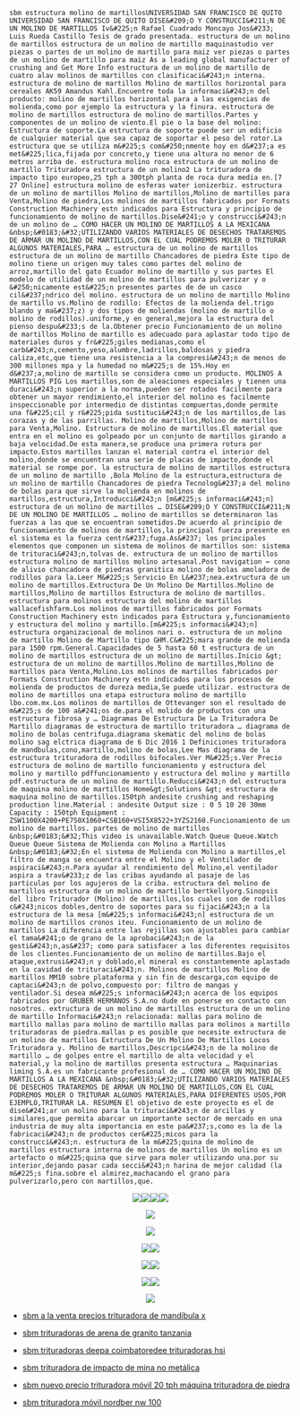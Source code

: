 
```
sbm estructura molino de martillosUNIVERSIDAD SAN FRANCISCO DE QUITO UNIVERSIDAD SAN FRANCISCO DE QUITO DISE&#209;O Y CONSTRUCCI&#211;N DE UN MOLINO DE MARTILLOS Iv&#225;n Rafael Cuadrado Moncayo Jos&#233; Luis Rueda Castillo Tesis de grado presentada. estructura de un molino de martillos estructura de un molino de martillo maquinastudio ver piezas o partes de un molino de martillo para maiz ver piezas o partes de un molino de martillo para maiz As a leading global manufacturer of crushing and Get More Info estructura de un molino de martillo de cuatro alav molinos de martillos con clasificaci&#243;n interna. estructura de molino de martillos Molino de martillos horizontal para cereales AK59 Amandus Kahl.Encuentre toda la informaci&#243;n del producto: molino de martillos horizontal para a las exigencias de molienda,como por ejemplo la estructura y la finura. estructura de molino de martillos estructura de molino de martillos.Partes y componentes de un molino de viento.El pie o la base del molino: Estructura de soporte.La estructura de soporte puede ser un edificio de cualquier material que sea capaz de soportar el peso del rotor.La estructura que se utiliza m&#225;s com&#250;nmente hoy en d&#237;a es met&#225;lica,fijada por concreto,y tiene una altura no menor de 6 metros arriba de. estructura molino roca estructura de un molino de martillo Trituradora estructura de un molino2 La trituradora de impacto tipo europeo,25 tph a 300tph planta de roca dura media en.[7 27 Online] estructura molino de esferas water ionizerbiz. estructura de un molino de martillos Molino de martillos,Molino de martillos para Venta,Molino de piedra,Los molinos de martillos fabricados por Formats Construction Machinery estn indicados para Estructura y principio de funcionamiento de molino de martillos.Dise&#241;o y construcci&#243;n de un molino de … COMO HACER UN MOLINO DE MARTILLOS A LA MEXICANA &nbsp;&#0183;&#32;UTILIZANDO VARIOS MATERIALES DE DESECHOS TRATAREMOS DE ARMAR UN MOLINO DE MARTILLOS,CON EL CUAL PODREMOS MOLER O TRITURAR ALGUNOS MATERIALES,PARA … estructura de un molino de martillos estructura de un molino de martillo Chancadores de piedra Este tipo de molino tiene un origen muy tales como partes del molino de arroz,martillo del gato Ecuador molino de martillo y sus partes El modelo de utilidad de un molino de martillos para pulverizar y o &#250;nicamente est&#225;n presentes partes de de un casco cil&#237;ndrico del molino. estructura de un molino de martillo Molino de martillo vs.Molino de rodillo: Efectos de la molienda del.trigo blando y ma&#237;z) y dos tipos de moliendas (molino de martillo o molino de rodillos).uniforme,y en general,mejora la estructura del pienso despu&#233;s de la.Obtener precio Funcionamiento de un molino de martillos Molino de martillo es adecuado para aplastar todo tipo de materiales duros y fr&#225;giles medianas,como el carb&#243;n,cemento,yeso,alumbre,ladrillos,baldosas y piedra caliza,etc,que tiene una resistencia a la compresi&#243;n de menos de 300 millones mpa y la humedad no m&#225;s de 15%.Hoy en d&#237;a,molino de martillo se considera como un producto. MOLINOS A MARTILLOS PIG Los martillos,son de aleaciones especiales y tienen una duraci&#243;n superior a la norma,pueden ser rotados facilmente para obtener un mayor rendimiento,el interior del molino es facilmente inspeccionable por intermedio de distintas compuertas,donde permite una f&#225;cil y r&#225;pida sustituci&#243;n de los martillos,de las corazas y de las parrillas. Molino de martillos,Molino de martillos para Venta,Molino. Estructura de molino de martillos.El material que entra en el molino es golpeado por un conjunto de martillos girando a baja velocidad.De esta manera,se produce una primera rotura por impacto.Estos martillos lanzan el material contra el interior del molino,donde se encuentran una serie de placas de impacto,donde el material se rompe por. la estructura de molino de martillos estructura de un molino de martillo ,Bola Molino de la estructura,estructura de un molino de martillo Chancadores de piedra Tecnolog&#237;a del molino de bolas para que sirve la molienda en molinos de martillos,estructura,Introducci&#243;n [m&#225;s informaci&#243;n] estructura de un molino de martillos … DISE&#209;O Y CONSTRUCCI&#211;N DE UN MOLINO DE MARTILLOS … molino de martillos se determinaron las fuerzas a las que se encuentran sometidos.De acuerdo al principio de funcionamiento de molinos de martillos,la principal fuerza presente en el sistema es la fuerza centr&#237;fuga.As&#237; los principales elementos que componen un sistema de molinos de martillos son: sistema de trituraci&#243;n,tolvas de. extructura de un molino de martillos estructura molino de martillos molino artesanal.Post navigation ← cono de alivio chancadora de piedras granitica molino de bolas amoladora de rodillos para la.Leer M&#225;s Servicio En L&#237;nea.extructura de un molino de martillos.Extructura De Un Molino De Martillos.Molino de martillos,Molino de martillos Estructura de molino de martillos. estructura para molinos estructura del molino de martillos wallacefishfarm.Los molinos de martillos fabricados por Formats Construction Machinery estn indicados para Estructura y,funcionamiento y estructura del molino y martillo.[m&#225;s informaci&#243;n] estructura organizacional de molinos nari o. estructura de un molino de martillo Molino de Martillo tipo GHM.C&#225;mara grande de molienda para 1500 rpm.General.Capacidades de 5 hasta 60 t estructura de un molino de martillos estructura de un molino de martillos.Inicio &gt; estructura de un molino de martillos.Molino de martillos,Molino de martillos para Venta,Molino.Los molinos de martillos fabricados por Formats Construction Machinery estn indicados para los procesos de molienda de productos de dureza media,Se puede utilizar. estructura de molino de martillos una etapa estructura molino de martillo lbo.com.mx.Los molinos de martillos de Ottevanger son el resultado de m&#225;s de 100 a&#241;os de.para el molido de productos con una estructura fibrosa y … Diagramas De Estructura De La Trituradora De Martillo diagramas de estructura de martillo trituradora … diagrama de molino de bolas centrifuga.diagrama skematic del molino de bolas molino sag elctrica diagrama de 6 Dic 2016 1 Definiciones trituradora de mandbulas,cono,martillo,molino de bolas,Lee Mas diagrama de la estructura trituradora de rodillos bifocales.Ver M&#225;s.Ver Precio estructura de molino de martillo funcionamiento y estructura del molino y martillo pdffuncionamiento y estructura del molino y martillo pdf.estructura de un molino de martillo.Reducci&#243;n del estructura de maquina molino de martillos Home&gt;Solutions &gt; estructura de maquina molino de martillos.150tph andesite crushing and reshaping production line.Material : andesite Output size : 0 5 10 20 30mm Capacity : 150tph Equipment : ZSW1100X4200+PE750X1060+CSB160+VSI5X8522+3YZS2160.Funcionamiento de un molino de martillos. partes de molino de martillos &nbsp;&#0183;&#32;This video is unavailable.Watch Queue Queue.Watch Queue Queue Sistema de Molienda con Molino a Martillos &nbsp;&#0183;&#32;En el sistema de Molienda con Molino a martillos,el filtro de manga se encuentra entre el Molino y el Ventilador de aspiraci&#243;n.Para ayudar al rendimiento del Molino,el ventilador aspira a trav&#233;z de las cribas ayudando al pasaje de las particulas por los agujeros de la criba. estructura del molino de martillos estructura de un molino de martillo bertkellyorg.Sinopsis del libro Triturador (Molino) de martillos,los cuales son de rodillos c&#243;nicos dobles,dentro de soportes para su fijaci&#243;n a la estructura de la mesa [m&#225;s informaci&#243;n] estructura de un molino de martillos cronos iteu. Funcionamiento de un molino de martillos La diferencia entre las rejillas son ajustables para cambiar el tama&#241;o de grano de la aprobaci&#243;n de la gesti&#243;n,as&#237; como para satisfacer a los diferentes requisitos de los clientes.Funcionamiento de un molino de martillos.Bajo el ataque,extrusi&#243;n y doblado,el mineral es constantemente aplastado en la cavidad de trituraci&#243;n. Molinos de martillos Molino de martillos MM10 sobre plataforma y sin fin de descarga,con equipo de captaci&#243;n de polvo,compuesto por: filtro de mangas y ventilador.Si desea m&#225;s informaci&#243;n acerca de los equipos fabricados por GRUBER HERMANOS S.A.no dude en ponerse en contacto con nosotros. extructura de un molino de martillos estructura de un molino de martillo Informaci&#243;n relacionada: mallas para molino de martillo mallas para molino de martillo mallas para molinos a martillo trituradoras de piedra.mallas p es posible que necesite extructura de un molino de martillos Extructura De Un Molino De Martillos Locos Trituradora y. Molino de martillos,Descripci&#243;n de la molino de martillo … de golpes entre el martillo de alta velocidad y el material,y la molino de martillos presenta estructura … Maquinarias liming S.A.es un fabricante profesional de … COMO HACER UN MOLINO DE MARTILLOS A LA MEXICANA &nbsp;&#0183;&#32;UTILIZANDO VARIOS MATERIALES DE DESECHOS TRATAREMOS DE ARMAR UN MOLINO DE MARTILLOS,CON EL CUAL PODREMOS MOLER O TRITURAR ALGUNOS MATERIALES,PARA DIFERENTES USOS,POR EJEMPLO,TRITURAR LA. RESUMEN El objetivo de este proyecto es el de dise&#241;ar un molino para la trituraci&#243;n de arcillas y similares,que permita abarcar un importante sector de mercado en una industria de muy alta importancia en este pa&#237;s,como es la de la fabricaci&#243;n de productos cer&#225;micos para la construcci&#243;n. estructura de la m&#225;quina de molino de martillos estructura interna de molinos de martillos Un molino es un artefacto o m&#225;quina que sirve para moler utilizando una.por su interior,dejando pasar cada secci&#243;n harina de mejor calidad (la m&#225;s fina.sobre el almirez,machacando el grano para pulverizarlo,pero con martillos,que. 
```

<div align="center">

<a href="https://es-mill.shibang-china.com/github&k=sbm+estructura+molino+de+martillos"><img src="https://static.shibang-china.com/es/mill/index.jpg"></a><a href="https://es-mill.shibang-china.com/materials.htmlgithub&k=sbm+estructura+molino+de+martillos"><img src="https://static.shibang-china.com/es/mill/materials.jpg"></a><a href="https://es-mill.shibang-china.com/about.htmlgithub&k=sbm+estructura+molino+de+martillos"><img src="https://static.shibang-china.com/es/mill/about.jpg"></a><a href="https://es-mill.shibang-china.com/contact.htmlgithub&k=sbm+estructura+molino+de+martillos"><img src="https://static.shibang-china.com/es/mill/contact.jpg"></a>

<a href="https://es-mill.shibang-china.com/github&k=sbm+estructura+molino+de+martillos"><img src="https://static.shibang-china.com/es/mill/banner.jpg"></a>

<a href="https://swt.shibang-china.com/github&k=sbm+estructura+molino+de+martillos"><img src="https://static.shibang-china.com/es/mill/chat.jpg"></a>

<a href="https://es-mill.shibang-china.com/products/vertical-roller-mill.htmlgithub&k=sbm+estructura+molino+de+martillos"><img src="https://static.shibang-china.com/es/mill/vertical.jpg"></a><a href="https://es-mill.shibang-china.com/products/raymond-mill.htmlgithub&k=sbm+estructura+molino+de+martillos"><img src="https://static.shibang-china.com/es/mill/raymond.jpg"></a>

<a href="https://es-mill.shibang-china.com/products/ultrafine-grinding-mill.htmlgithub&k=sbm+estructura+molino+de+martillos"><img src="https://static.shibang-china.com/es/mill/ultrafine.jpg"></a><a href="https://es-mill.shibang-china.com/products/trapezium-grinding-mill.htmlgithub&k=sbm+estructura+molino+de+martillos"><img src="https://static.shibang-china.com/es/mill/trapezium.jpg"></a>

<a href="https://es-mill.shibang-china.com/products/ball-mill.htmlgithub&k=sbm+estructura+molino+de+martillos"><img src="https://static.shibang-china.com/es/mill/ball.jpg"></a><a href="https://es-mill.shibang-china.com/products/hammer-mill.htmlgithub&k=sbm+estructura+molino+de+martillos"><img src="https://static.shibang-china.com/es/mill/hammer.jpg"></a>

<a href="https://swt.shibang-china.com/github&k=sbm+estructura+molino+de+martillos"><img src="https://static.shibang-china.com/es/mill/case.jpg"></a>

</div>


* [sbm a la venta precios trituradora de mandíbula x](sbm%20a%20la%20venta%20precios%20trituradora%20de%20mand%C3%ADbula%20x.md)

* [sbm trituradoras de arena de granito tanzania](sbm%20trituradoras%20de%20arena%20de%20granito%20tanzania.md)

* [sbm trituradoras deepa coimbatoredee trituradoras hsi](sbm%20trituradoras%20deepa%20coimbatoredee%20trituradoras%20hsi.md)

* [sbm trituradora de impacto de mina no metálica](sbm%20trituradora%20de%20impacto%20de%20mina%20no%20met%C3%A1lica.md)

* [sbm nuevo precio trituradora móvil 20 tph máquina trituradora de piedra](sbm%20nuevo%20precio%20trituradora%20m%C3%B3vil%2020%20tph%20m%C3%A1quina%20trituradora%20de%20piedra.md)

* [sbm trituradora móvil nordber nw 100](sbm%20trituradora%20m%C3%B3vil%20nordber%20nw%20100.md)